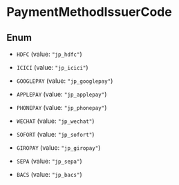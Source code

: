 

# PaymentMethodIssuerCode

## Enum


* `HDFC` (value: `"jp_hdfc"`)

* `ICICI` (value: `"jp_icici"`)

* `GOOGLEPAY` (value: `"jp_googlepay"`)

* `APPLEPAY` (value: `"jp_applepay"`)

* `PHONEPAY` (value: `"jp_phonepay"`)

* `WECHAT` (value: `"jp_wechat"`)

* `SOFORT` (value: `"jp_sofort"`)

* `GIROPAY` (value: `"jp_giropay"`)

* `SEPA` (value: `"jp_sepa"`)

* `BACS` (value: `"jp_bacs"`)



